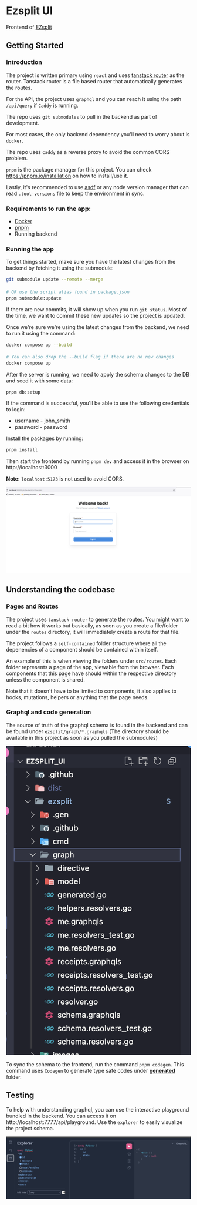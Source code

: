 # Ezsplit UI

Frontend of [EZsplit](https://github.com/carlqt/ezsplit)

## Getting Started

### Introduction

The project is written primary using `react` and uses [tanstack router](https://tanstack.com/router/latest/docs/framework/react/overview) as the router. Tanstack router is a file based router that automatically generates the routes.

For the API, the project uses `graphql` and you can reach it using the path `/api/query` if `Caddy` is running.

The repo uses `git submodules` to pull in the backend as part of development.

For most cases, the only backend dependency you'll need to worry about is `docker`.

The repo uses `caddy` as a reverse proxy to avoid the common CORS problem.

`pnpm` is the package manager for this project. You can check https://pnpm.io/installation on how to install/use it.

Lastly, it's recommended to use [asdf](https://asdf-vm.com/guide/getting-started.html) or any node version manager that can read `.tool-versions` file to keep the environment in sync.

### Requirements to run the app:
- [Docker](https://docs.docker.com/engine/install/)
- [pnpm](https://pnpm.io/installation)
- Running backend

### Running the app

To get things started, make sure you have the latest changes from the backend by fetching it using the submodule:
```sh
git submodule update --remote --merge

# OR use the script alias found in package.json
pnpm submodule:update
```
If there are new commits, it will show up when you run `git status`. Most of the time, we want to commit these new updates so the project is updated.

Once we're sure we're using the latest changes from the backend, we need to run it using the command:
```sh
docker compose up --build

# You can also drop the --build flag if there are no new changes
docker compose up
``` 

After the server is running, we need to apply the schema changes to the DB and seed it with some data:
```
pnpm db:setup
```
If the command is successful, you'll be able to use the following credentials to login:
- username - john_smith
- password - password

Install the packages by running:
```sh
pnpm install
```

Then start the frontend by running `pnpm dev` and access it in the browser on http://localhost:3000

**Note:**
`localhost:5173` is not used to avoid CORS.

![home](readme_assets/home.png)

## Understanding the codebase

### Pages and Routes
The project uses `tanstack router` to generate the routes. You might want to read a bit how it works but basically, as soon as you create a file/folder under the `routes` directory, it will immediately create a route for that file.

The project follows a `self-contained` folder structure where all the depenencies of a component should be contained within itself.

An example of this is when viewing the folders under `src/routes`. Each folder represents a page of the app, viewable from the browser. Each components that this page have should within the respective directory unless the component is shared.

Note that it doesn't have to be limited to components, it also applies to hooks, mutations, helpers or anything that the page needs.

### Graphql and code generation

The source of truth of the graphql schema is found in the backend and can be found under `ezsplit/graph/*.graphqls` (The directory should be available in this project as soon as you pulled the submodules)

![schema](readme_assets/graphql_schema.png)

To sync the schema to the frontend, run the command `pnpm codegen`. This command uses `Codegen` to generate type safe codes under [__generated__](src/__generated__/) folder.

## Testing

To help with understanding graphql, you can use the interactive playground bundled in the backend. You can access it on http://localhost:7777/api/playground. Use the `explorer` to easily visualize the project schema.

![playground](readme_assets/playground.png)
